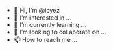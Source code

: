 - 👋 Hi, I’m @ioyez
- 👀 I’m interested in ...
- 🌱 I’m currently learning ...
- 💞️ I’m looking to collaborate on ...
- 📫 How to reach me ...

<!---
ioyez/ioyez is a ✨ special ✨ repository because its `README.md` (this file) appears on your GitHub profile.
You can click the Preview link to take a look at your changes.
--->
